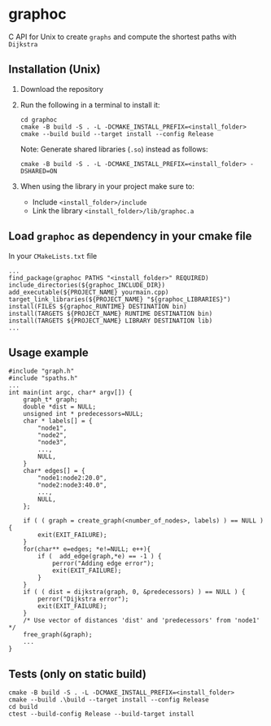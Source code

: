 # graphoc
C API for Unix to create `graphs` and compute the shortest paths with `Dijkstra` 

## Installation (Unix)
1. Download the repository

2. Run the following in a terminal to install it:
    ```
    cd graphoc
    cmake -B build -S . -L -DCMAKE_INSTALL_PREFIX=<install_folder>
    cmake --build build --target install --config Release
    ```
    Note: Generate shared libraries (`.so`) instead as follows:
    ```
    cmake -B build -S . -L -DCMAKE_INSTALL_PREFIX=<install_folder> -DSHARED=ON
    ```
3. When using the library in your project make sure to:
    - Include `<install_folder>/include`
    - Link the library `<install_folder>/lib/graphoc.a`


## Load `graphoc` as dependency in your cmake file
In your `CMakeLists.txt` file
```
...
find_package(graphoc PATHS "<install_folder>" REQUIRED)
include_directories(${graphoc_INCLUDE_DIR})
add_executable(${PROJECT_NAME} yourmain.cpp)
target_link_libraries(${PROJECT_NAME} "${graphoc_LIBRARIES}")
install(FILES ${graphoc_RUNTIME} DESTINATION bin)
install(TARGETS ${PROJECT_NAME} RUNTIME DESTINATION bin)
install(TARGETS ${PROJECT_NAME} LIBRARY DESTINATION lib)
...
```

## Usage example
```
#include "graph.h"
#include "spaths.h"
...
int main(int argc, char* argv[]) {
	graph_t* graph;
	double *dist = NULL;
	unsigned int * predecessors=NULL;
	char * labels[] = {
		"node1",
		"node2",
		"node3",
		...,
		NULL,
	}
	char* edges[] = {
		"node1:node2:20.0",
		"node2:node3:40.0",
		...,
		NULL,
	};

	if ( ( graph = create_graph(<number_of_nodes>, labels) ) == NULL )  {
		exit(EXIT_FAILURE);
	}
	for(char** e=edges; *e!=NULL; e++){
		if (  add_edge(graph,*e) == -1 ) {
			perror("Adding edge error");
			exit(EXIT_FAILURE);
		}
	}
	if ( ( dist = dijkstra(graph, 0, &predecessors) ) == NULL ) {
		perror("Dijkstra error");
		exit(EXIT_FAILURE);
    }
	/* Use vector of distances 'dist' and 'predecessors' from 'node1' */
	free_graph(&graph);
	...
}
```

## Tests (only on static build)
```
cmake -B build -S . -L -DCMAKE_INSTALL_PREFIX=<install_folder>
cmake --build .\build --target install --config Release
cd build
ctest --build-config Release --build-target install
```

